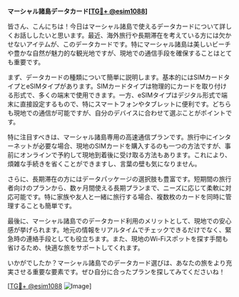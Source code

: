 **マーシャル諸島データカード[[TG💪+ @esim1088](https://t.me/s/esim1088)]**

皆さん、こんにちは！今日はマーシャル諸島で使えるデータカードについて詳しくお話ししたいと思います。最近、海外旅行や長期滞在を考えている方には欠かせないアイテムが、このデータカードです。特にマーシャル諸島は美しいビーチや豊かな自然が魅力的な観光地ですが、現地での通信手段を確保することはとても重要です。

まず、データカードの種類について簡単に説明します。基本的にはSIMカードタイプとeSIMタイプがあります。SIMカードタイプは物理的にカードを取り付ける形式で、多くの端末で使用できます。一方、eSIMタイプはデジタル形式で端末に直接設定するもので、特にスマートフォンやタブレットに便利です。どちらも現地での通信が可能ですが、自分のデバイスに合わせて選ぶことがポイントです。

特に注目すべきは、マーシャル諸島専用の高速通信プランです。旅行中にインターネットが必要な場合、現地のSIMカードを購入するのも一つの方法ですが、事前にオンラインで予約して現地到着後に受け取る方法もあります。これにより、煩雑な手続きを省くことができますし、言葉の壁も気になりません。

さらに、長期滞在の方にはデータパッケージの選択肢も豊富です。短期間の旅行者向けのプランから、数ヶ月間使える長期プランまで、ニーズに応じて柔軟に対応可能です。特に家族や友人と一緒に旅行する場合、複数枚のカードを同時に管理することも簡単です。

最後に、マーシャル諸島でのデータカード利用のメリットとして、現地での安心感が挙げられます。地元の情報をリアルタイムでチェックできるだけでなく、緊急時の連絡手段としても役立ちます。また、現地のWi-Fiスポットを探す手間も省けるため、快適な旅をサポートしてくれます。

いかがでしたか？マーシャル諸島でのデータカード選びは、あなたの旅をより充実させる重要な要素です。ぜひ自分に合ったプランを探してみてくださいね！

[[TG💪+ @esim1088](https://t.me/s/esim1088) ![Image](https://i.postimg.cc/Y0z9fWf4/image.png)]